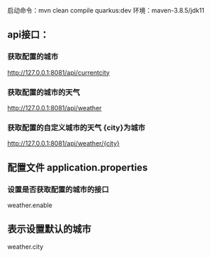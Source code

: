 启动命令：mvn clean compile quarkus:dev
环境：maven-3.8.5/jdk11
## api接口：
### 获取配置的城市
http://127.0.0.1:8081/api/currentcity  

### 获取配置的城市的天气
http://127.0.0.1:8081/api/weather  

### 获取配置的自定义城市的天气 {city}为城市
http://127.0.0.1:8081/api/weather/{city}  

## 配置文件 application.properties
### 设置是否获取配置的城市的接口 
weather.enable 

## 表示设置默认的城市
weather.city
